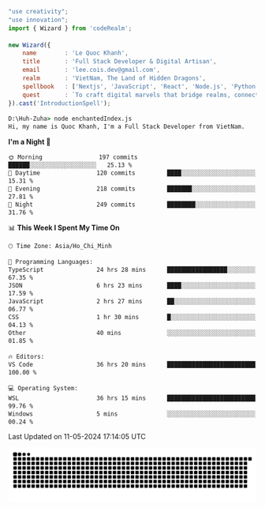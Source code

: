 <!--x axis divider-->

```js 
"use creativity";
"use innovation";
import { Wizard } from 'codeRealm';

new Wizard({
    name        : 'Le Quoc Khanh',
    title       : 'Full Stack Developer & Digital Artisan',
    email       : 'lee.cois.dev@gmail.com',
    realm       : 'VietNam, The Land of Hidden Dragons',
    spellbook   : ['Nextjs', 'JavaScript', 'React', 'Node.js', 'Python', 'Django', 'Cloud Services'],
    quest       : `To craft digital marvels that bridge realms, connect cultures, and bring imagination to life.`,
}).cast('IntroductionSpell');
```

```cmd
D:\Huh-Zuha> node enchantedIndex.js
Hi, my name is Quoc Khanh, I'm a Full Stack Developer from VietNam.
```
<!--START_SECTION:waka-->
**I'm a Night 🦉** 

```text
🌞 Morning                197 commits         ██████░░░░░░░░░░░░░░░░░░░   25.13 % 
🌆 Daytime                120 commits         ████░░░░░░░░░░░░░░░░░░░░░   15.31 % 
🌃 Evening                218 commits         ███████░░░░░░░░░░░░░░░░░░   27.81 % 
🌙 Night                  249 commits         ████████░░░░░░░░░░░░░░░░░   31.76 % 
```


📊 **This Week I Spent My Time On** 

```text
🕑︎ Time Zone: Asia/Ho_Chi_Minh

💬 Programming Languages: 
TypeScript               24 hrs 28 mins      █████████████████░░░░░░░░   67.35 % 
JSON                     6 hrs 23 mins       ████░░░░░░░░░░░░░░░░░░░░░   17.59 % 
JavaScript               2 hrs 27 mins       ██░░░░░░░░░░░░░░░░░░░░░░░   06.77 % 
CSS                      1 hr 30 mins        █░░░░░░░░░░░░░░░░░░░░░░░░   04.13 % 
Other                    40 mins             ░░░░░░░░░░░░░░░░░░░░░░░░░   01.85 % 

🔥 Editors: 
VS Code                  36 hrs 20 mins      █████████████████████████   100.00 % 

💻 Operating System: 
WSL                      36 hrs 15 mins      █████████████████████████   99.76 % 
Windows                  5 mins              ░░░░░░░░░░░░░░░░░░░░░░░░░   00.24 % 
```


 Last Updated on 11-05-2024 17:14:05 UTC
<!--END_SECTION:waka-->
<picture>
  <source media="(prefers-color-scheme: dark)" srcset="https://raw.githubusercontent.com/leecois/leecois/output/github-contribution-grid-snake-dark.svg">
  <source media="(prefers-color-scheme: light)" srcset="https://raw.githubusercontent.com/leecois/leecois/output/github-contribution-grid-snake.svg">
  <img alt="github contribution grid snake animation" src="https://raw.githubusercontent.com/leecois/leecois/output/github-contribution-grid-snake.svg">
</picture>
